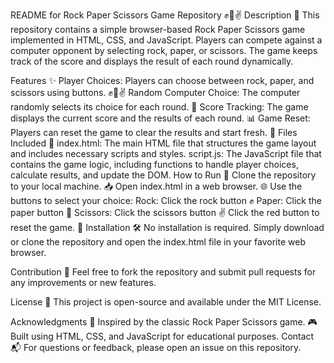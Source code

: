 README for Rock Paper Scissors Game Repository ✊🤚✌️
Description 🌟
This repository contains a simple browser-based Rock Paper Scissors game implemented in HTML, CSS, and JavaScript. Players can compete against a computer opponent by selecting rock, paper, or scissors. The game keeps track of the score and displays the result of each round dynamically.

Features ✨
Player Choices: Players can choose between rock, paper, and scissors using buttons. ✊🤚✌️
Random Computer Choice: The computer randomly selects its choice for each round. 🎲
Score Tracking: The game displays the current score and the results of each round. 📊
Game Reset: Players can reset the game to clear the results and start fresh. 🔄
Files Included 📁
index.html: The main HTML file that structures the game layout and includes necessary scripts and styles.
script.js: The JavaScript file that contains the game logic, including functions to handle player choices, calculate results, and update the DOM.
How to Run 🚀
Clone the repository to your local machine. 📥
Open index.html in a web browser. 🌐
Use the buttons to select your choice:
Rock: Click the rock button ✊
Paper: Click the paper button 🤚
Scissors: Click the scissors button ✌️
Click the red button to reset the game. 🔴
Installation 🛠️
No installation is required. Simply download or clone the repository and open the index.html file in your favorite web browser.

Contribution 🤝
Feel free to fork the repository and submit pull requests for any improvements or new features.

License 📜
This project is open-source and available under the MIT License.

Acknowledgments 🙏
Inspired by the classic Rock Paper Scissors game. 🎮
Built using HTML, CSS, and JavaScript for educational purposes.
Contact 📬
For questions or feedback, please open an issue on this repository.
